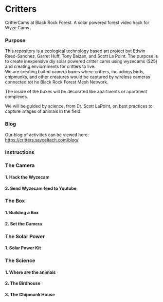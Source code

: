 # Critters
CritterCams at Black Rock Forest. A solar powered forest video hack for Wyze Cams. 

### Purpose
This repository is a ecological technology based art project byt Edwin Reed-Sanchez, Garret Huff, Tony Baizan, and Scott La Point. 
The purpose is to create inexpensive diy solar powered critter cams using wyzecams ($25) and creating enviornments for critters to live.  
We are creating baited camera boxes where critters, includings birds, chipmunks, and other creatures would be captured by wireless cameras connected tot he Black Rock Forest Mesh Network.   

The inside of the boxes will be decorated like apartments or apartment complexes.  

We will be guided by science, from Dr. Scott LaPoint, on best practices to capture images of animals in the field.  

### Blog
Our blog of activities can be viewed here: https://critters.sayceltech.com/blog/

### Instructions

### The Camera
#### 1. Hack the Wyzecam
#### 2. Send Wyzecam feed to Youtube

### The Box
#### 1. Building a Box
#### 2. Set the Camera

### The Solar Power
#### 1. Solar Power Kit


### The Science
#### 1. Where are the animals
#### 2. The Birdhouse
#### 3. The Chipmunk House







